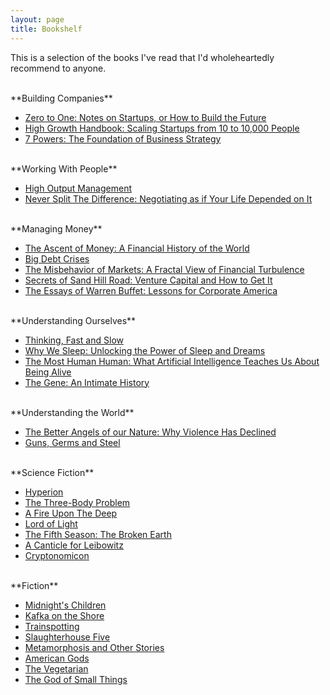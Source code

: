 ```yaml
---
layout: page
title: Bookshelf
---
```


This is a selection of the books I've read that I'd wholeheartedly recommend to anyone.

<br />
**Building Companies**

- [Zero to One: Notes on Startups, or How to Build the Future](https://www.amazon.com/dp/0804139296)
- [High Growth Handbook: Scaling Startups from 10 to 10,000 People](https://www.amazon.com/dp/1732265100)
- [7 Powers: The Foundation of Business Strategy](https://www.amazon.com/dp/0998116300)

<br />
**Working With People**

- [High Output Management](https://www.amazon.com/dp/0679762884)
- [Never Split The Difference: Negotiating as if Your Life Depended on It](https://www.amazon.com/dp/0062407805)  
 
<br />
**Managing Money**

- [The Ascent of Money: A Financial History of the World](https://www.amazon.com/dp/0143116177)
- [Big Debt Crises](https://www.amazon.com/dp/057856565X)
- [The Misbehavior of Markets: A Fractal View of Financial Turbulence](https://www.amazon.com/dp/0465043577)
- [Secrets of Sand Hill Road: Venture Capital and How to Get It](https://www.amazon.com/dp/059308358X)
- [The Essays of Warren Buffet: Lessons for Corporate America](https://www.amazon.com/dp/1531017509)

<br />
**Understanding Ourselves**

- [Thinking, Fast and Slow](https://www.amazon.com/dp/0374533555)
- [Why We Sleep: Unlocking the Power of Sleep and Dreams](https://www.amazon.com/dp/1501144324)
- [The Most Human Human: What Artificial Intelligence Teaches Us About Being Alive](https://www.amazon.com/dp/0307476707)
- [The Gene: An Intimate History](https://www.amazon.com/dp/1476733503)

<br />
**Understanding the World**

- [The Better Angels of our Nature: Why Violence Has Declined](https://www.amazon.com/dp/0670022950)
- [Guns, Germs and Steel](https://www.amazon.com/dp/0393354326) 

<br />
**Science Fiction**

- [Hyperion](https://www.amazon.com/dp/0399178619)
- [The Three-Body Problem](https://www.amazon.com/dp/0765382032)
- [A Fire Upon The Deep](https://www.amazon.com/dp/0312851820)
- [Lord of Light](https://www.amazon.com/dp/0060567236)
- [The Fifth Season: The Broken Earth](https://www.amazon.com/dp/0316229296)
- [A Canticle for Leibowitz](https://www.amazon.com/dp/0060892994)
- [Cryptonomicon](https://www.amazon.com/dp/B000FC11A6)

<br />
**Fiction**

- [Midnight's Children](https://www.amazon.com/dp/0099578514)
- [Kafka on the Shore](https://www.amazon.com/dp/0099458322)
- [Trainspotting](https://www.amazon.com/dp/0393314804)
- [Slaughterhouse Five](https://www.amazon.com/dp/0385333846)
- [Metamorphosis and Other Stories](https://www.amazon.com/dp/0143105248)
- [American Gods](https://www.amazon.com/dp/0062080237)
- [The Vegetarian](https://www.amazon.com/dp/1101906111)
- [The God of Small Things](https://www.amazon.com/dp/0812979656)

